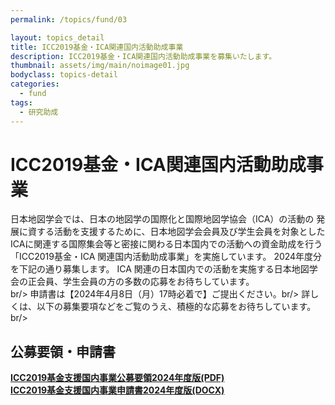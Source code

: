 ```yaml
---
permalink: /topics/fund/03

layout: topics_detail
title: ICC2019基金・ICA関連国内活動助成事業
description: ICC2019基金・ICA関連国内活動助成事業を募集いたします。
thumbnail: assets/img/main/noimage01.jpg
bodyclass: topics-detail
categories:
  - fund
tags:
  - 研究助成
---
```


# ICC2019基金・ICA関連国内活動助成事業

日本地図学会では、日本の地図学の国際化と国際地図学協会（ICA）の活動の 発展に資する活動を支援するために、日本地図学会会員及び学生会員を対象としたICAに関連する国際集会等と密接に関わる日本国内での活動への資金助成を行う「ICC2019基金・ICA 関連国内活動助成事業」を実施しています。 2024年度分を下記の通り募集します。 ICA 関連の日本国内での活動を実施する日本地図学会の正会員、学生会員の方の多数の応募をお待ちしています。<br/>
br/>
申請書は【2024年4月8日（月）17時必着で】ご提出ください。br/>
詳しくは、以下の募集要項などをご覧のうえ、積極的な応募をお待ちしています。br/>

## 公募要領・申請書
**[ICC2019基金支援国内事業公募要領2024年度版(PDF)](../../docs/archive/file/fund/icc_fund-kokunai-additional2024.pdf)**<br>
**[ICC2019基金支援国内事業申請書2024年度版(DOCX)](../../docs/archive/file/fund/icc_fund-kokunai-form2024.docx)**<br>
